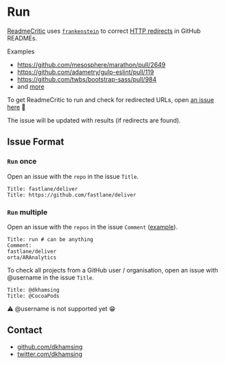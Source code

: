 # Run

[ReadmeCritic](https://github.com/pulls?utf8=✓&q=is%3Amerged+is%3Apr+author%3AReadmeCritic) uses [`frankenstein`](https://github.com/dkhamsing/frankenstein) to correct [HTTP redirects](https://en.wikipedia.org/wiki/URL_redirection) in GitHub READMEs.

Examples

- https://github.com/mesosphere/marathon/pull/2649
- https://github.com/adametry/gulp-eslint/pull/119
- https://github.com/twbs/bootstrap-sass/pull/984
- and [more](https://github.com/pulls?utf8=✓&q=is%3Amerged+is%3Apr+author%3AReadmeCritic)

To get ReadmeCritic to run and check for redirected URLs, open [an issue here](https://github.com/ReadmeCritic/Run/issues/new) :runner: 

The issue will be updated with results (if redirects are found).

## Issue Format

### `Run` once

Open an issue with the `repo` in the issue `Title`.

```
Title: fastlane/deliver
Title: https://github.com/fastlane/deliver
```

### `Run` multiple

Open an issue with the `repos` in the issue `Comment` ([example](https://github.com/ReadmeCritic/Run/issues/9)).

```shell
Title: run # can be anything
Comment: 
fastlane/deliver
orta/ARAnalytics
```

To check all projects from a GitHub user / organisation, open an issue with @username in the issue `Title`.

```
Title: @dkhamsing
Title: @CocoaPods
```

⚠️ @username is not supported yet :grin:

## Contact

- [github.com/dkhamsing](https://github.com/dkhamsing)
- [twitter.com/dkhamsing](https://twitter.com/dkhamsing)
